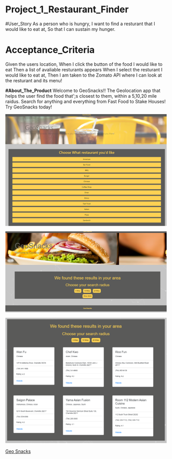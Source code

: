 # Project_1_Restaurant_Finder
#User_Story
As a person who is hungry,
I want to find a resturant that I would like to eat at,
So that I can sustain my hunger. 

# Acceptance_Criteria
Given the users location, 
When I click the button of the food I would like to eat
Then a list of avaliable resturants appears 
When I select the resturant I would like to eat at, 
Then I am taken to the Zomato API where I can look at the resturant and its menu!

**#About_The_Product**
Welcome to GeoSnacks!! The Geolocation app that helps the user find the food that';s closest to them, within a 5,10,20 mile raidus. Search for anything and everything from Fast Food to Stake Houses! Try GeoSnacks today! 

![Main Page](./assets/imgs/mainPage.PNG)


![Search Radius](./assets/imgs/searchRadius.PNG)

![Results Page](./assets/imgs/moreResults.PNG)


[Geo Snacks]()